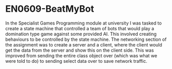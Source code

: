 # EN0609-BeatMyBot

In the Specialist Games Programming module at university I was tasked to create a state machine that controlled a team of bots that would play a domination type game against some provided AI. This involved creating behaviours to be controlled by the state machine. The networking section of the assignment was to create a server and a client, where the client would get the data from the server and show this on the client side. This was improved from sending the entire class object over (which was what we were told to do) to sending select data over to save network traffic.

